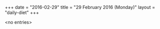 +++
date = "2016-02-29"
title = "29 February 2016 (Monday)"
layout = "daily-diet"
+++


\<no entries\>

